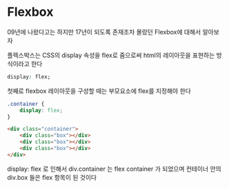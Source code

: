 # Flexbox

09년에 나왔다고는 하지만 17년이 되도록 존재조차 몰랐던 Flexbox에 대해서 알아보자

플렉스박스는 CSS의 display 속성을 flex로 줌으로써 html의 레이아웃을 표현하는 방식이라고 한다

~~~css
display: flex;
~~~

첫째로 flexbox 레이아웃을 구성할 때는 부모요소에 flex를 지정해야 한다

~~~css
.container {
    display: flex;
}
~~~

~~~html
<div class="container">
    <div class="box"></div>
    <div class="box"></div>
    <div class="box"></div>
</div>
~~~

display: flex 로 인해서 div.container 는 flex container 가 되었으며 컨테이너 안의 div.box 들은 flex 항목이 된 것이다

